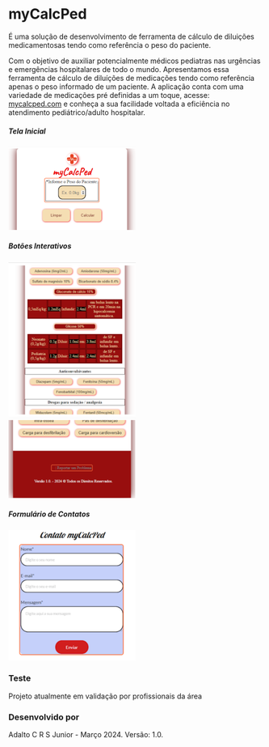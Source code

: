 # myCalcPed
É uma solução de desenvolvimento de ferramenta de cálculo de diluições medicamentosas tendo como referência o peso do paciente.

Com o objetivo de auxiliar potencialmente médicos pediatras nas urgências e emergências hospitalares de todo o mundo. Apresentamos essa ferramenta de cálculo de diluíções de medicações tendo como referência apenas o peso informado de um paciente. A aplicação conta com uma variedade de medicações pré definidas a um toque, acesse: [mycalcped.com](https://mycalcped.com/) e conheça a sua facilidade voltada a eficiência no atendimento pediátrico/adulto hospitalar.

##### Tela Inicial
<img src="Imgs/inputPeso.png" alt="drawing" width="50%"/>

##### Botões Interativos
<img src="Imgs/btns.png" alt="drawing" width="50%"/>
<img src="Imgs/rodape.png" alt="drawing" width="50%"/>

##### Formulário de Contatos
<img src="Imgs/form.png" alt="drawing" width="50%"/>

### Teste
Projeto atualmente em validação por profissionais da área

### Desenvolvido por
Adalto C R S Junior - Março 2024. Versão: 1.0.
